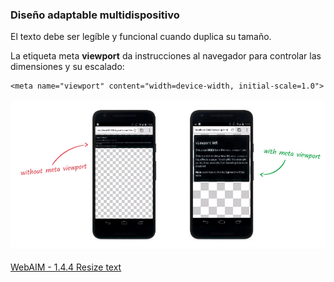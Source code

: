 ### Diseño adaptable multidispositivo

El texto debe ser legíble y funcional cuando duplica su tamaño.

La etiqueta meta __viewport__ da instrucciones al navegador para controlar las dimensiones y su escalado:

```
<meta name="viewport" content="width=device-width, initial-scale=1.0"> 
```

![Meta viewport](media/meta.png) <!-- .element: style="height: 200px;" --> 

[WebAIM - 1.4.4 Resize text](https://webaim.org/standards/wcag/checklist#sc1.4.4)
